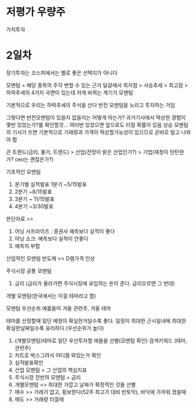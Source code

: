 # 저평가 우량주

가치투자

# 2일차

장기투자는 코스피에서는 별로 좋은 선택지가 아니다

모멘텀 = 해당 종목의 주각 변할 수 있는 근거
달걀에서 최저점 > 사승추세 > 최고점 > 하락추세의 4가지 국면이 있는데
저게 바뀌는 계기가 모멘텀

기본적으로 우리는 하락추세의 주식을 산다
반전 모멘텀을 노리고 투자하는 거임

그렇다면 반전모멘텀이 있을지 없을지는 어떻게 아는가?
과거기사에서 떡상한 경험이 몇번 있었는가?를 확인할것...
여러번 있었으면 앞으로도 터질 확률이 있음
상승 모멘텀의 기사가 뜨면 기본적으로 거래량과 가격이 떡상할가능성이 있으므로
곧바로 털고 나와야 함

큰 트렌드(금리, 물가, 트렌드) > 산업(전망이 밝은 산업인가?) > 기업(재정이 탄탄한가? ceo는 괜찮은가?)

기초적인 모멘텀
1. 분기별 실적발표 1분기 ~5/15발표
2. 2분기 ~8/15발표
3. 3분기 ~ 11/15발표
4. 4분기 ~3/30발표

판단자료 >> 
1. 어닝 서프라이즈 : 증권사 예측보다 실적이 좋다
2. 어닝 쇼크: 예측보다 실적이 안좋다
3. 예측치 부합

산업적인 모멘텀
반도체 >> D램가격 인상

주식시장 공통 모멘텀
1. 금리 (금리가 올라가면 주식시장에 유입하는 돈이 준다. 금리오르면 그 반대)

개별 모멘텀(한국에서는 이걸 테마라고 함)

모멘텀 우선순위
예를들어
겨울 관련주, 겨울 테마

테마를 선정할때 일단 예정이 확실한거일수록 좋다.
일정이 최대한 근시일내에 최대한 확실한날짜일수록 유리하다.(우선순위가 높다)

1. (개별모멘텀)테마로 일단 우선투자할 애들을 선별(모멘텀 확인) 검색키워드 (테마, 관련주)
2. 차트로 박스그려서 어디쯤 와있는가 확인
3. 실적발표확인
4. 산업 모멘텀 = 그 산업의 핵심지표
5. 주식시장 전반의 모멘텀 = 금리
6. 개별모멘텀 => 최대한 가깝고 날짜가 확정적인 것들 선별
7. 매수 >> 거래가 없고, 횡보한다(52주 최고가 대비 반토막), 바닥에 가까워 졌을때
8. 매도 >> 거래량 터질때